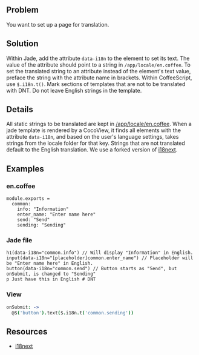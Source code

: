 ## Problem

You want to set up a page for translation.

## Solution

Within Jade, add the attribute `data-i18n` to the element to set its text. The value of the attribute should point to a string in `/app/locale/en.coffee`. To set the translated string to an attribute instead of the element's text value, preface the string with the attribute name in brackets. Within CoffeeScript, use `$.i18n.t()`. Mark sections of templates that are not to be translated with DNT. Do not leave English strings in the template.

## Details

All static strings to be translated are kept in [/app/locale/en.coffee](https://github.com/codecombat/codecombat/blob/master/app/locale/en.coffee). When a jade template is rendered by a CocoView, it finds all elements with the attribute `data-i18n`, and based on the user's language settings, takes strings from the locale folder for that key. Strings that are not translated default to the English translation. We use a forked version of [i18next](http://i18next.com/).

## Examples

### en.coffee

```coffeescripts
module.exports = 
  common:
    info: "Information"
    enter_name: "Enter name here"
    send: "Send"
    sending: "Sending"
```

### Jade file
```jade
h1(data-i18n="common.info") // Will display "Information" in English.
input(data-i18n="[placeholder]common.enter_name") // Placeholder will be "Enter name here" in English.
button(data-i18n="common.send") // Button starts as "Send", but onSubmit, is changed to "Sending"
p Just have this in English # DNT
```

### View
```coffeescript
onSubmit: ->
  @$('button').text($.i18n.t('common.sending'))
```

## Resources
* [i18next](http://i18next.com/)